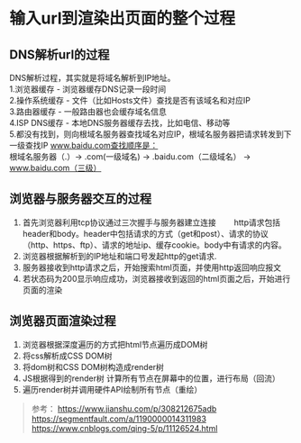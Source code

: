 # 输入url到渲染出页面的整个过程

## DNS解析url的过程
DNS解析过程，其实就是将域名解析到IP地址。   
  1.浏览器缓存 - 浏览器缓存DNS记录一段时间  
  2.操作系统缓存 - 文件（比如Hosts文件）查找是否有该域名和对应IP  
  3.路由器缓存 - 一般路由器也会缓存域名信息  
  4.ISP DNS缓存 - 本地DNS服务器缓存去找，比如电信、移动等  
  5.都没有找到，则向根域名服务器查找域名对应IP，根域名服务器把请求转发到下一级查找IP 
    www.baidu.com查找顺序是：  
      根域名服务器（.）-> .com(一级域名) -> .baidu.com（二级域名） -> www.baidu.com（三级）

## 浏览器与服务器交互的过程
1. 首先浏览器利用tcp协议通过三次握手与服务器建立连接
　　http请求包括header和body。header中包括请求的方式（get和post）、请求的协议 （http、https、ftp）、请求的地址ip、缓存cookie。body中有请求的内容。
2. 浏览器根据解析到的IP地址和端口号发起http的get请求.
3. 服务器接收到http请求之后，开始搜索html页面，并使用http返回响应报文
4. 若状态码为200显示响应成功，浏览器接收到返回的html页面之后，开始进行页面的渲染

## 浏览器页面渲染过程
1. 浏览器根据深度遍历的方式把html节点遍历成DOM树
2. 将css解析成CSS DOM树
3. 将dom树和CSS DOM树构造成render树
4. JS根据得到的render树 计算所有节点在屏幕中的位置，进行布局（回流）
5. 遍历render树并调用硬件API绘制所有节点（重绘）

>参考：
https://www.jianshu.com/p/308212675adb
https://segmentfault.com/a/1190000014311983
https://www.cnblogs.com/qing-5/p/11126524.html
